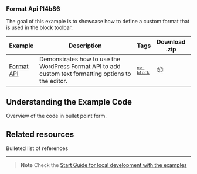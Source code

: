 ### Format Api f14b86

The goal of this example is to showcase how to define a custom format that is used in the block toolbar.

<!-- Please, do not remove these @TABLE EXAMPLES BEGIN and @TABLE EXAMPLES END comments or modify the table inside. This table is automatically generated from the data at _data/examples.json and _data/tags.json -->
<!-- @TABLE EXAMPLES BEGIN -->
| Example | <span style="display: inline-block; width:250px">Description</span> | Tags |Download .zip | Live Demo |
| -------------------------------------------------------------------------------------------------- | ------------------------------------------------------------------------------------------------------------------------ | --------------------------------------------------------------------------------------------------------------------------------------- | ------------------------------------------------------------------------------------------------------------------------------------------------------------------------------------------------------------------------------------------------------------- | ----------------------------------------------------------------------------------------------------------------------------------------------------------------------------------------------------------------------------------------------------------------------------------------------------------------- |
| [Format API](https://github.com/WordPress/block-development-examples/tree/trunk/plugins/format-api-f14b86) | Demonstrates how to use the WordPress Format API to add custom text formatting options to the editor. | <small><code><a href="https://juanma-wp.github.io/block-development-examples/?tags=no-block">no-block</a></code></small> | [📦](https://raw.githubusercontent.com/WordPress/block-development-examples/deploy/zips/format-api-f14b86.zip "Install the plugin on any WordPress site using this zip and activate it to see the example in action") | [![](https://raw.githubusercontent.com/WordPress/block-development-examples/trunk/_assets/icon-wp.svg)](https://playground.wordpress.net/?blueprint-url=https://raw.githubusercontent.com/WordPress/block-development-examples/trunk/plugins/format-api-f14b86/_playground/blueprint.json "Click here to access a live demo of this example" ) |
<!-- @TABLE EXAMPLES END -->

## Understanding the Example Code

Overview of the code in bullet point form.

## Related resources

Bulleted list of references

----

> **Note**
> Check the [Start Guide for local development with the examples](https://github.com/WordPress/block-development-examples/wiki/02-Examples#start-guide-for-local-development-with-the-examples)